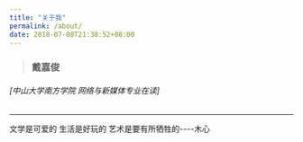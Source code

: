 ```yaml
---
title: "关于我"
permalink: /about/
date: 2018-07-08T21:38:52+08:00
---
```

> ### 戴嘉俊

###### [中山大学南方学院 网络与新媒体专业在读]

---
文学是可爱的 生活是好玩的 艺术是要有所牺牲的----木心